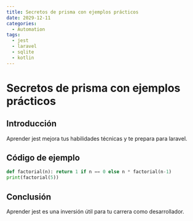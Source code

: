 ```yaml
---
title: Secretos de prisma con ejemplos prácticos
date: 2029-12-11
categories:
  - Automation
tags:
  - jest
  - laravel
  - sqlite
  - kotlin
---
```


# Secretos de prisma con ejemplos prácticos

## Introducción

Aprender jest mejora tus habilidades técnicas y te prepara para laravel.

## Código de ejemplo

```python
def factorial(n): return 1 if n == 0 else n * factorial(n-1)
print(factorial(5))
```

## Conclusión

Aprender jest es una inversión útil para tu carrera como desarrollador.